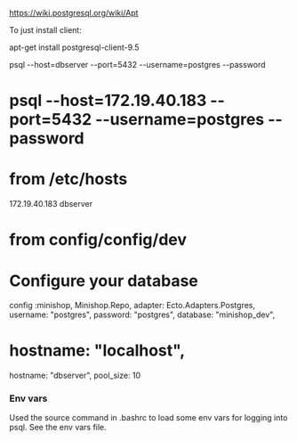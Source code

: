 
https://wiki.postgresql.org/wiki/Apt

To just install client:

apt-get install postgresql-client-9.5



psql --host=dbserver --port=5432 --username=postgres --password
# psql --host=172.19.40.183 --port=5432 --username=postgres --password

# from /etc/hosts
172.19.40.183   dbserver

# from config/config/dev

# Configure your database
config :minishop, Minishop.Repo,
  adapter: Ecto.Adapters.Postgres,
  username: "postgres",
  password: "postgres",
  database: "minishop_dev",
#  hostname: "localhost",
  hostname: "dbserver",
  pool_size: 10


### Env vars
Used the source command in .bashrc to load some env vars for logging into
psql. See the env vars file.

